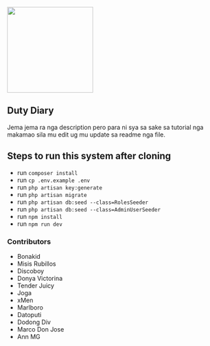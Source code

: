 <p><a href="#" target="_blank"><img src="https://images.rawpixel.com/image_800/cHJpdmF0ZS9sci9pbWFnZXMvd2Vic2l0ZS8yMDIyLTA3L2pvYjk0OS0xNTUuanBn.jpg" width="200"></a></p>


## Duty Diary
Jema jema ra nga description pero para ni sya sa sake sa tutorial nga makamao sila mu edit ug mu update sa readme nga file.

## Steps to run this system after cloning
- run `composer install`
- run `cp .env.example .env`
- run `php artisan key:generate`
- run `php artisan migrate`
- run `php artisan db:seed --class=RolesSeeder`
- run `php artisan db:seed --class=AdminUserSeeder`
- run `npm install`
- run `npm run dev`

### Contributors
- Bonakid
- Misis Rubillos
- Discoboy
- Donya Victorina
- Tender Juicy
- Joga
- xMen
- Marlboro
- Datoputi
- Dodong Div
- Marco Don Jose
- Ann MG